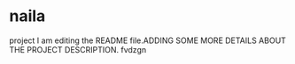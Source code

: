 # naila
project
I am editing the README file.ADDING SOME MORE DETAILS ABOUT THE PROJECT DESCRIPTION.
fvdzgn
